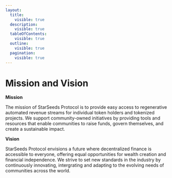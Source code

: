 ```yaml
---
layout:
  title:
    visible: true
  description:
    visible: true
  tableOfContents:
    visible: true
  outline:
    visible: true
  pagination:
    visible: true
---
```


# Mission and Vision

**Mission**

The mission of StarSeeds Protocol is to provide easy access to regenerative automated revenue streams for individual token holders and tokenized projects. We support community-owned initiatives by providing tools and resources that enable communities to raise funds, govern themselves, and create a sustainable impact.

**Vision**

StarSeeds Protocol envisions a future where decentralized finance is accessible to everyone, offering equal opportunities for wealth creation and financial independence. We strive to set new standards in the industry by continuously innovating, intergrating and adapting to the evolving needs of communities across the world.
